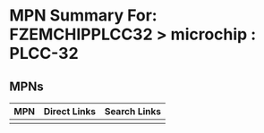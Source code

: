 



# MPN Summary For: FZEMCHIPPLCC32 > microchip : PLCC-32

## MPNs
  

|MPN|Direct Links|Search Links|
| :--- | :--- | :--- |
||||
